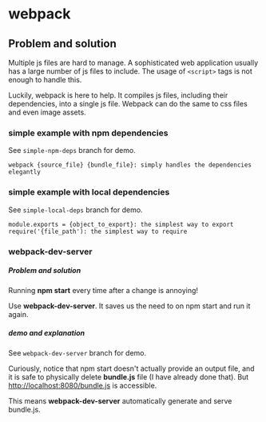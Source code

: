 # webpack

## Problem and solution
Multiple js files are hard to manage. A sophisticated web application usually has a large number of
js files to include. The usage of `<script>` tags is not enough to handle this.

Luckily, webpack is here to help. It compiles js files, including their dependencies, into a single
js file. Webpack can do the same to css files and even image assets.

### simple example with npm dependencies
See `simple-npm-deps` branch for demo.

    webpack {source_file} {bundle_file}: simply handles the dependencies elegantly

### simple example with local dependencies
See `simple-local-deps` branch for demo.

    module.exports = {object_to_export}: the simplest way to export
    require('{file_path'): the simplest way to require

### webpack-dev-server
##### Problem and solution
Running **npm start** every time after a change is annoying!

Use **webpack-dev-server**. It saves us the need to <c-c> on npm start and run it again.

##### demo and explanation
See `webpack-dev-server` branch for demo.

Curiously, notice that npm start doesn't actually provide an output file, and it is safe to
physically delete **bundle.js** file (I have already done that). But <http://localhost:8080/bundle.js>
is accessible.

This means **webpack-dev-server** automatically generate and serve bundle.js.
